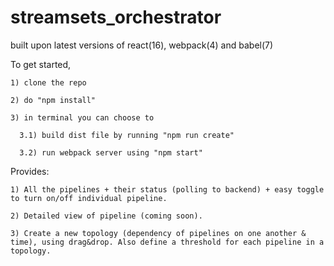 # streamsets_orchestrator
  built upon latest versions of react(16), webpack(4) and babel(7)
  
  To get started, 
  
    1) clone the repo
    
    2) do "npm install"
    
    3) in terminal you can choose to
    
      3.1) build dist file by running "npm run create"
      
      3.2) run webpack server using "npm start"
      
      
  Provides:
  
    1) All the pipelines + their status (polling to backend) + easy toggle to turn on/off individual pipeline.
    
    2) Detailed view of pipeline (coming soon).
    
    3) Create a new topology (dependency of pipelines on one another & time), using drag&drop. Also define a threshold for each pipeline in a topology.
    
